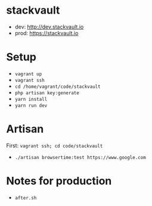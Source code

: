 # stackvault

- dev: http://dev.stackvault.io
- prod: https://stackvault.io

# Setup
* `vagrant up`
* `vagrant ssh`
* `cd /home/vagrant/code/stackvault`
* `php artisan key:generate`
* `yarn install`
* `yarn run dev`

# Artisan

First: `vagrant ssh; cd code/stackvault`

* `./artisan browsertime:test https://www.google.com`

# Notes for production

* `after.sh`
